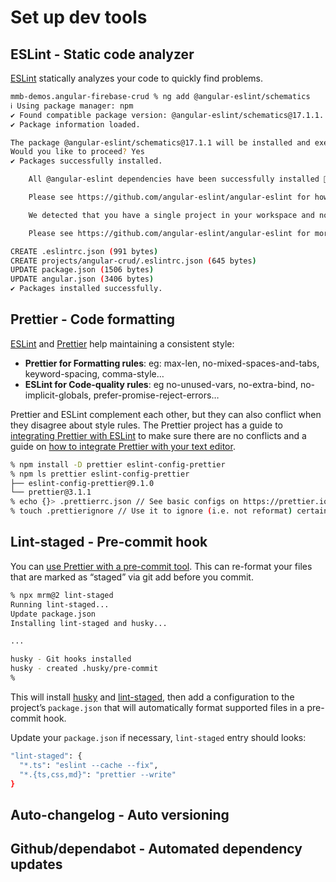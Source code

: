 # Set up dev tools

## ESLint - Static code analyzer

[ESLint](https://eslint.org/) statically analyzes your code to quickly find problems.

```sh
mmb-demos.angular-firebase-crud % ng add @angular-eslint/schematics
ℹ Using package manager: npm
✔ Found compatible package version: @angular-eslint/schematics@17.1.1.
✔ Package information loaded.

The package @angular-eslint/schematics@17.1.1 will be installed and executed.
Would you like to proceed? Yes
✔ Packages successfully installed.

    All @angular-eslint dependencies have been successfully installed 🎉

    Please see https://github.com/angular-eslint/angular-eslint for how to add ESLint configuration to your project.

    We detected that you have a single project in your workspace and no existing linter wired up, so we are configuring ESLint for you automatically.

    Please see https://github.com/angular-eslint/angular-eslint for more information.

CREATE .eslintrc.json (991 bytes)
CREATE projects/angular-crud/.eslintrc.json (645 bytes)
UPDATE package.json (1506 bytes)
UPDATE angular.json (3406 bytes)
✔ Packages installed successfully.
```

## Prettier - Code formatting

[ESLint] and [Prettier] help maintaining a consistent style:

- **Prettier for Formatting rules**: eg: max-len, no-mixed-spaces-and-tabs, keyword-spacing, comma-style…
- **ESLint for Code-quality rules**: eg no-unused-vars, no-extra-bind, no-implicit-globals, prefer-promise-reject-errors…

Prettier and ESLint complement each other, but they can also conflict when they disagree about style rules. The Prettier project has a guide to [integrating Prettier with ESLint](https://prettier.io/docs/en/integrating-with-linters.html) to make sure there are no conflicts and a guide on [how to integrate Prettier with your text editor](https://prettier.io/docs/en/editors.html).

```sh
% npm install -D prettier eslint-config-prettier
% npm ls prettier eslint-config-prettier
├── eslint-config-prettier@9.1.0
└── prettier@3.1.1
% echo {}> .prettierrc.json // See basic configs on https://prettier.io/docs/en/configuration.html
% touch .prettierignore // Use it to ignore (i.e. not reformat) certain files and folders
```

## Lint-staged - Pre-commit hook

You can [use Prettier with a pre-commit tool](https://prettier.io/docs/en/precommit.html). This can re-format your files that are marked as “staged” via git add before you commit.

```sh
% npx mrm@2 lint-staged
Running lint-staged...
Update package.json
Installing lint-staged and husky...

...

husky - Git hooks installed
husky - created .husky/pre-commit
%
```

This will install [husky](https://github.com/typicode/husky) and [lint-staged](https://github.com/okonet/lint-staged), then add a configuration to the project’s `package.json` that will automatically format supported files in a pre-commit hook.

Update your `package.json` if necessary, `lint-staged` entry should looks:

```sh
"lint-staged": {
  "*.ts": "eslint --cache --fix",
  "*.{ts,css,md}": "prettier --write"
}
```

## Auto-changelog - Auto versioning

## Github/dependabot - Automated dependency updates

[ESLint]: https://eslint.org/
[Prettier]: https://prettier.io/
